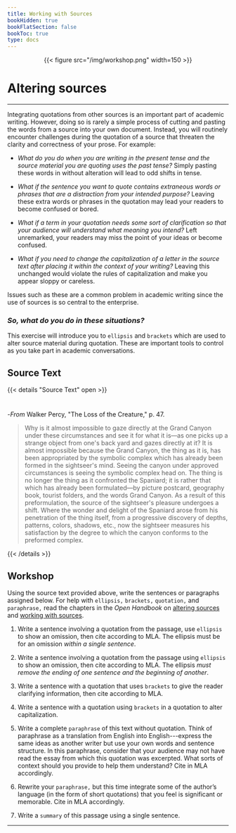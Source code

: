 ```yaml
---
title: Working with Sources
bookHidden: true
bookFlatSection: false
bookToc: true
type: docs
---
```


<div style="text-align:center">{{< figure src="/img/workshop.png" width=150 >}}</div>

# Altering sources

---

Integrating quotations from other sources is an important part of academic writing. However, doing so is rarely a simple process of cutting and pasting the words from a source into your own document. Instead, you will routinely encounter challenges during the quotation of a source that threaten the clarity and correctness of your prose. For example:

- <i class="fas fa-question-circle"></i> *What do you do when you are writing in the present tense and the source material you are quoting uses the past tense?* Simply pasting these words in without alteration will lead to odd shifts in tense. 

- <i class="fas fa-question-circle"></i> *What if the sentence you want to quote contains extraneous words or phrases that are a distraction from your intended purpose?* Leaving these extra words or phrases in the quotation may lead your readers to become confused or bored.  

- <i class="fas fa-question-circle"></i> *What if a term in your quotation needs some sort of clarification so that your audience will understand what meaning you intend?* Left unremarked, your readers may miss the point of your ideas or become confused.

- <i class="fas fa-question-circle"></i> *What if you need to change the capitalization of a letter in the source text after placing it within the context of your writing?* Leaving this unchanged would violate the rules of capitalization and make you appear sloppy or careless. 

Issues such as these are a common problem in academic writing since the use of sources is so central to the enterprise. 

### *So, what do you do in these situations?*

This exercise will introduce you to `ellipsis` and `brackets` which are used to alter source material during quotation. These are important tools to control as you take part in academic conversations.  

## Source Text

{{< details "Source Text" open >}}
#

-*From* Walker Percy, "The Loss of the Creature," p. 47.

>Why is it almost impossible to gaze directly at the Grand Canyon under these circumstances and see it for what it is—as one picks up a strange object from one's back yard and gazes directly at it? It is almost impossible because the Grand Canyon, the thing as it is, has been appropriated by the symbolic complex which has already been formed in the sightseer's mind. Seeing the canyon under approved circumstances is seeing the symbolic complex head on. The thing is no longer the thing as it confronted the Spaniard; it is rather that which has already been formulated—by picture postcard, geography book, tourist folders, and the words Grand Canyon. As a result of this preformulation, the source of the sightseer's pleasure undergoes a shift. Where the wonder and delight of the Spaniard arose from his penetration of the thing itself, from a progressive discovery of depths, patterns, colors, shadows, etc., now the sightseer measures his satisfaction by the degree to which the canyon conforms to the preformed complex.

{{< /details >}} 

## Workshop

Using the source text provided above, write the sentences or paragraphs assigned below. For help with `ellipsis,` `brackets,` `quotation,` and `paraphrase,` read the chapters in the *Open Handbook* on [altering sources](/resources/open-handbook/chapter-9) and [working with sources](/resources/open-handbook/chapter-8). 

1. Write a sentence involving a quotation from the passage, use `ellipsis` to show an omission, then cite according to MLA. The ellipsis must be for an omission *within a single sentence*. 
2. Write a sentence involving a quotation from the passage using `ellipsis` to show an omission, then cite according to MLA. The ellipsis *must remove the ending of one sentence and the beginning of another*. 
3. Write a sentence with a quotation that uses `brackets` to give the reader clarifying information, then cite according to MLA. 
4. Write a sentence with a quotation using `brackets` in a quotation to alter capitalization.


5. Write a complete `paraphrase` of this text without quotation. Think of paraphrase as a translation from English into English---express the same ideas as another writer but use your own words and sentence structure. In this paraphrase, consider that your audience may not have read the essay from which this quotation was excerpted. What sorts of context should you provide to help them understand? Cite in MLA accordingly.


6. Rewrite your `paraphrase,` but this time integrate some of the author’s language (in the form of short quotations) that you feel is significant or memorable. Cite in MLA accordingly.

7. Write a `summary` of this passage using a single sentence. 


---
<!---
<i class="fa fa-cloud-upload-alt"></i> [Submit this assignment to Canvas](https://canvas.dartmouth.edu)
--->

